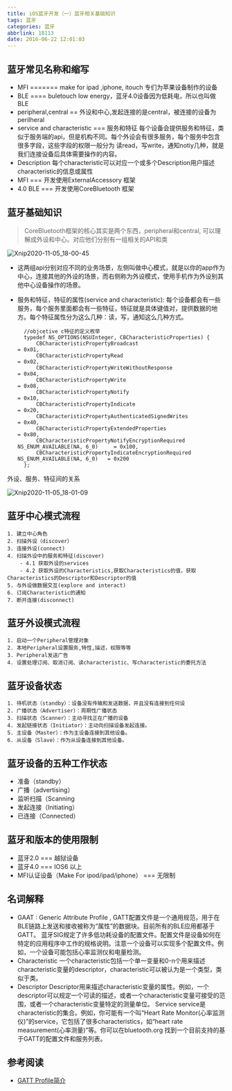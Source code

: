 ```yaml
---
title: iOS蓝牙开发（一）蓝牙相关基础知识
tags: 蓝牙
categories: 蓝牙
abbrlink: 18113
date: 2016-06-22 12:01:03
---
```


## 蓝牙常见名称和缩写

- MFI ======= make for ipad ,iphone, itouch 专们为苹果设备制作的设备
- BLE ==== buletouch low energy，蓝牙4.0设备因为低耗电，所以也叫做BLE
- peripheral,central == 外设和中心,发起连接的是central，被连接的设备为perilheral
- service and characteristic === 服务和特征 每个设备会提供服务和特征，类似于服务端的api，但是机构不同。每个外设会有很多服务，每个服务中包含很多字段，这些字段的权限一般分为 读read，写write，通知notiy几种，就是我们连接设备后具体需要操作的内容。
- Description 每个characteristic可以对应一个或多个Description用户描述characteristic的信息或属性
- MFI === 开发使用ExternalAccessory 框架
- 4.0 BLE === 开发使用CoreBluetooth 框架

## 蓝牙基础知识

> CoreBluetooth框架的核心其实是两个东西，peripheral和central, 可以理解成外设和中心。对应他们分别有一组相关的API和类

![Xnip2020-11-05_18-00-45](https://gitee.com/coderiding/picbed/raw/master/uPic/Xnip2020-11-05_18-00-45.jpg)

- 这两组api分别对应不同的业务场景，左侧叫做中心模式，就是以你的app作为中心，连接其他的外设的场景，而右侧称为外设模式，使用手机作为外设别其他中心设备操作的场景。

<!-- more -->

- 服务和特征，特征的属性(service and characteristic):
  每个设备都会有一些服务，每个服务里面都会有一些特征，特征就是具体键值对，提供数据的地方。每个特征属性分为这么几种：读，写，通知这么几种方式。

  ```
    //objcetive c特征的定义枚举
    typedef NS_OPTIONS(NSUInteger, CBCharacteristicProperties) {
        CBCharacteristicPropertyBroadcast												= 0x01,
        CBCharacteristicPropertyRead													= 0x02,
        CBCharacteristicPropertyWriteWithoutResponse									= 0x04,
        CBCharacteristicPropertyWrite													= 0x08,
        CBCharacteristicPropertyNotify													= 0x10,
        CBCharacteristicPropertyIndicate												= 0x20,
        CBCharacteristicPropertyAuthenticatedSignedWrites								= 0x40,
        CBCharacteristicPropertyExtendedProperties										= 0x80,
        CBCharacteristicPropertyNotifyEncryptionRequired NS_ENUM_AVAILABLE(NA, 6_0)		= 0x100,
        CBCharacteristicPropertyIndicateEncryptionRequired NS_ENUM_AVAILABLE(NA, 6_0)	= 0x200
    };
  ```

外设、服务、特征间的关系

![Xnip2020-11-05_18-01-09](https://gitee.com/coderiding/picbed/raw/master/uPic/Xnip2020-11-05_18-01-09.jpg)

## 蓝牙中心模式流程

```
1. 建立中心角色
2. 扫描外设（discover）
3. 连接外设(connect)
4. 扫描外设中的服务和特征(discover)
    - 4.1 获取外设的services
    - 4.2 获取外设的Characteristics,获取Characteristics的值，获取Characteristics的Descriptor和Descriptor的值
5. 与外设做数据交互(explore and interact)
6. 订阅Characteristic的通知
7. 断开连接(disconnect)
```

## 蓝牙外设模式流程

```
1. 启动一个Peripheral管理对象
2. 本地Peripheral设置服务,特性,描述，权限等等
3. Peripheral发送广告
4. 设置处理订阅、取消订阅、读characteristic、写characteristic的委托方法
```

## 蓝牙设备状态

```
1. 待机状态（standby）：设备没有传输和发送数据，并且没有连接到任何设
2. 广播状态（Advertiser）：周期性广播状态
3. 扫描状态（Scanner）：主动寻找正在广播的设备
4. 发起链接状态（Initiator）：主动向扫描设备发起连接。
5. 主设备（Master）：作为主设备连接到其他设备。
6. 从设备（Slave）：作为从设备连接到其他设备。
```

## 蓝牙设备的五种工作状态

- 准备（standby）
- 广播（advertising）
- 监听扫描（Scanning
- 发起连接（Initiating）
- 已连接（Connected）

## 蓝牙和版本的使用限制

- 蓝牙2.0 === 越狱设备
- 蓝牙4.0 === IOS6 以上
- MFI认证设备（Make For ipod/ipad/iphone） === 无限制

## 名词解释

- GAAT : Generic Attribute Profile , GATT配置文件是一个通用规范，用于在BLE链路上发送和接收被称为“属性”的数据块。目前所有的BLE应用都基于GATT。 蓝牙SIG规定了许多低功耗设备的配置文件。配置文件是设备如何在特定的应用程序中工作的规格说明。注意一个设备可以实现多个配置文件。例如，一个设备可能包括心率监测仪和电量检测。
- Characteristic 一个characteristic包括一个单一变量和0-n个用来描述characteristic变量的descriptor，characteristic可以被认为是一个类型，类 似于类。
- Descriptor Descriptor用来描述characteristic变量的属性。例如，一个descriptor可以规定一个可读的描述，或者一个characteristic变量可接受的范围，或者一个characteristic变量特定的测量单位。 Service service是characteristic的集合。例如，你可能有一个叫“Heart Rate Monitor(心率监测仪)”的service，它包括了很多characteristics，如“heart rate measurement(心率测量)”等。你可以在bluetooth.org 找到一个目前支持的基于GATT的配置文件和服务列表。

## 参考阅读

- [GATT Profile简介](http://www.race604.com/gatt-profile-intro/)